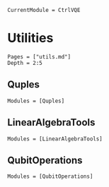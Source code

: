 ```@meta
CurrentModule = CtrlVQE
```

# Utilities

```@contents
Pages = ["utils.md"]
Depth = 2:5
```

## Quples

```@autodocs
Modules = [Quples]
```

## LinearAlgebraTools

```@autodocs
Modules = [LinearAlgebraTools]
```

## QubitOperations

```@autodocs
Modules = [QubitOperations]
```
